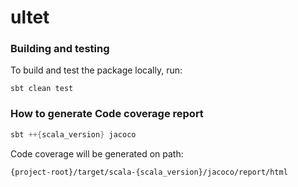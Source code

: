 # ultet

### Building and testing
To build and test the package locally, run:
```
sbt clean test
```

### How to generate Code coverage report
```sbt
sbt ++{scala_version} jacoco
```
Code coverage will be generated on path:
```
{project-root}/target/scala-{scala_version}/jacoco/report/html
```